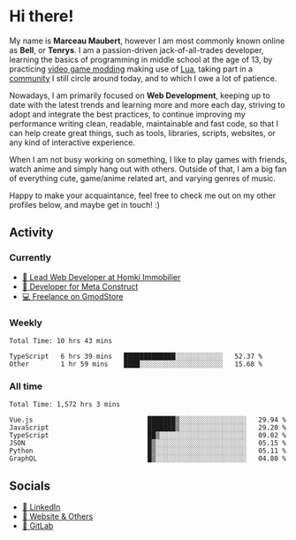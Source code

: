# Hi there!

My name is **Marceau Maubert**, however I am most commonly known online as **Bell**, or **Tenrys**. I am a passion-driven jack-of-all-trades developer, learning the basics of programming in middle school at the age of 13, by practicing [video game modding](https://garrysmod.com) making use of [Lua](https://lua.org), taking part in a [community](https://metastruct.net) I still circle around today, and to which I owe a lot of patience.

Nowadays, I am primarily focused on **Web Development**, keeping up to date with the latest trends and learning more and more each day, striving to adopt  and integrate the best practices, to continue improving my performance writing clean, readable, maintainable and fast code, so that I can help create great things, such as tools, libraries, scripts, websites, or any kind of interactive experience.

When I am not busy working on something, I like to play games with friends, watch anime and simply hang out with others. Outside of that, I am a big fan of everything cute, game/anime related art, and varying genres of music.

Happy to make your acquaintance, feel free to check me out on my other profiles below, and maybe get in touch! :)

## Activity

### Currently

- [🏢 Lead Web Developer at Homki Immobilier](https://homki-immobilier.com)
- [🎈 Developer for Meta Construct](https://metastruct.net)
- [💻 Freelance on GmodStore](https://www.gmodstore.com/users/Tenrys)

### Weekly
<!--START_SECTION:wakaWeekly-->

```text
Total Time: 10 hrs 43 mins

TypeScript   6 hrs 39 mins   █████████████░░░░░░░░░░░░   52.37 %
Other        1 hr 59 mins    ████░░░░░░░░░░░░░░░░░░░░░   15.68 %
```

<!--END_SECTION:wakaWeekly-->

### All time
<!--START_SECTION:wakaTotal-->

```text
Total Time: 1,572 hrs 3 mins

Vue.js                             ███████▒░░░░░░░░░░░░░░░░░   29.94 %
JavaScript                         ███████▒░░░░░░░░░░░░░░░░░   29.20 %
TypeScript                         ██▒░░░░░░░░░░░░░░░░░░░░░░   09.02 %
JSON                               █▒░░░░░░░░░░░░░░░░░░░░░░░   05.15 %
Python                             █▒░░░░░░░░░░░░░░░░░░░░░░░   05.11 %
GraphQL                            █▒░░░░░░░░░░░░░░░░░░░░░░░   04.80 %
```

<!--END_SECTION:wakaTotal-->

## Socials

- [👔 LinkedIn](https://www.linkedin.com/in/marceau-maubert)
- [🔗 Website & Others](https://bell.moe)
- [🦊 GitLab](https://gitlab.com/Tenrys)
